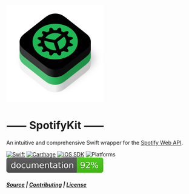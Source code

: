![Logo](https://github.com/haversnail/SpotifyKit/raw/master/Logo/SpotifyKit.png)
# ⸺ SpotifyKit ⸺
An intuitive and comprehensive Swift wrapper for the [Spotify Web API][Web API].

[![Swift](https://img.shields.io/badge/Swift-4.0-orange.svg "Swift version")][Swift]
[![Carthage](https://img.shields.io/badge/Carthage-compatible-4BC51D.svg "Carthage compatible")][Carthage]
[![iOS SDK](https://img.shields.io/badge/iOS%20SDK-beta--25-blue.svg "Spotify iOS SDK release")][iOS SDK]
![Platforms](https://img.shields.io/badge/platform-iOS-lightgrey.svg "Platforms")
![Docs](docs/badge.svg "Documentation coverage")

##### [Source](https://github.com/haversnail/SpotifyKit) | [Contributing](https://github.com/haversnail/SpotifyKit/blob/master/CONTRIBUTING.md) | [License](https://github.com/haversnail/SpotifyKit/blob/master/LICENSE.txt)

[Web API]: https://developer.spotify.com/web-api/
[iOS SDK]: https://github.com/spotify/ios-sdk
[Swift]: https://swift.org
[Carthage]: https://github.com/Carthage/Carthage
